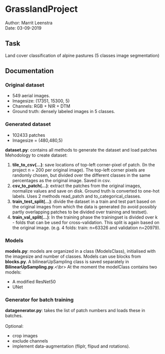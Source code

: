 # GrasslandProject
Author: Marrit Leenstra<br/> 
Date: 03-09-2019

## Task
Land cover classification of alpine pastures (5 classes image segmentation)

## Documentation
### Original dataset 
* 549 aerial images. 
* Imagesize: (17351, 15300, 5) 
* Channels: RGB + NIR + DTM 
* Ground truth: densely labeled images in 5 classes. 

### Generated dataset 
* 102433 patches 
* Imagesize = (480,480,5)

**dataset.py**: contains all methods to generate the dataset and load patches
Mehodology to create dataset:
1. **tile_to_csv(...)**: save locations of top-left corner-pixel of patch. (In the project n = 200 per original image). The top-left corner pixels are randomly chosen, but divided over the different classes in the same percentages as the original image. Saved in csv.
2. **csv_to_patch(...)**: extract the patches from the original images, normalize values and save on disk. Ground truth is converted to one-hot labels. Uses 2 methods read_patch and to_categorical_classes. 
3. **train_test_split(...)**: divide the dataset in a train and test part based on the original images from which the data is generated (to avoid possibly partly overlapping patches to be divided over training and testset). 
4. **train_val_split(...)**: In the training phase the trainingset is divided over k - folds that can be used for cross-validation. This split is again based on the original image. (e.g. 4 folds: train: n=63326 and validation n=20979). 

### Models
**models.py**: models are organized in a class (ModelsClass), initialised with the imagesize and number of classes. Models can use blocks from **blocks.py**. A bilinearUpSampling class is saved separately in **BilinearUpSampling.py**.<\br>
At the moment the modelClass contains two models:
* A modified ResNet50
* UNet

### Generator for batch training
**datagenerator.py**: takes the list of patch numbers and loads these in batches.<br/>  
Optional: 
* crop images
* exclude channels
* implement data-augmentation (fliplr, flipud and rotations). 
